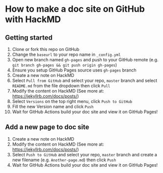 How to make a doc site on GitHub with HackMD
===

Getting started
---

1. Clone or fork this repo on GitHub
2. Change the `baseurl` to your repo name in `_config.yml`
3. Open new branch named `gh-pages` and push to your GitHub remote (e.g. `git branch gh-pages && git push origin gh-pages`)
4. Ensure you setup GitHub Pages source uses `gh-pages` branch
5. Create a new note on HackMD
6. Select `Pull from GitHub` and select your repo, `master` branch and select `README.md` from the file dropdown then click `Pull`
7. Modify the content on HackMD (See more at: https://jekyllrb.com/docs/posts/)
8. Select `Versions` on the top right menu, click `Push to GitHub`
9. Fill the new Version name and click `Push`
10. Wait for GitHub Actions build your doc site and view it on GitHub Pages!

Add a new page to doc site
---

1. Create a new note on HackMD
2. Modify the content on HackMD (See more at: https://jekyllrb.com/docs/posts/)
3. Select `Push to GitHub` and select your repo, `master` branch and create a new filename (e.g. `Another-page.md`) then click `Push`
4. Wait for GitHub Actions build your doc site and view it on GitHub Pages!
